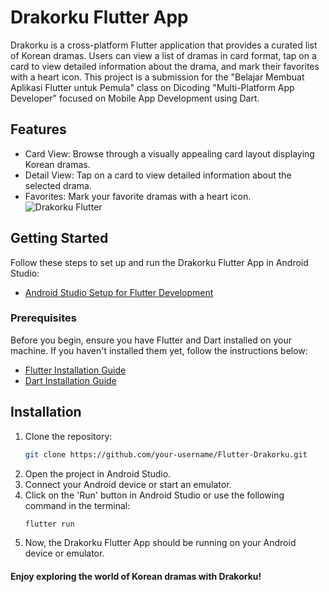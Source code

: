 # Drakorku Flutter App
Drakorku is a cross-platform Flutter application that provides a curated list of Korean dramas. Users can view a list of dramas in card format, tap on a card to view detailed information about the drama, and mark their favorites with a heart icon.
This project is a submission for the "Belajar Membuat Aplikasi Flutter untuk Pemula" class on Dicoding "Multi-Platform App Developer" focused on Mobile App Development using Dart.

## Features
- Card View: Browse through a visually appealing card layout displaying Korean dramas.
- Detail View: Tap on a card to view detailed information about the selected drama.
- Favorites: Mark your favorite dramas with a heart icon.
![Drakorku Flutter](https://github.com/equerlyn/Flutter-Drakorku/assets/103976140/9ede1b32-cc17-47ce-99f3-8f9234e780b1)

## Getting Started
Follow these steps to set up and run the Drakorku Flutter App in Android Studio:
- [Android Studio Setup for Flutter Development](https://www.geeksforgeeks.org/android-studio-setup-for-flutter-development/)

### Prerequisites
Before you begin, ensure you have Flutter and Dart installed on your machine. If you haven't installed them yet, follow the instructions below:
- [Flutter Installation Guide](https://flutter.dev/docs/get-started/install)
- [Dart Installation Guide](https://dart.dev/get-dart)

## Installation
1. Clone the repository:
   ```bash
   git clone https://github.com/your-username/Flutter-Drakorku.git
2. Open the project in Android Studio.
3. Connect your Android device or start an emulator.
4. Click on the 'Run' button in Android Studio or use the following command in the terminal:
   ```bash
   flutter run
5. Now, the Drakorku Flutter App should be running on your Android device or emulator.

#### Enjoy exploring the world of Korean dramas with Drakorku!

